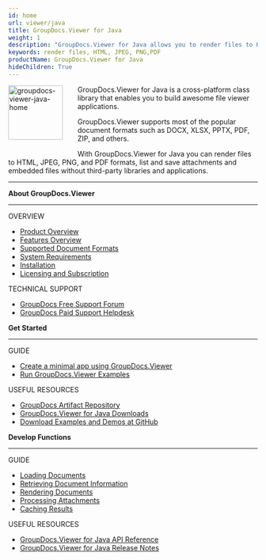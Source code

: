 ```yaml
---
id: home
url: viewer/java
title: GroupDocs.Viewer for Java
weight: 1
description: "GroupDocs.Viewer for Java allows you to render files to HTML, JPEG, PNG, and PDF formats, list and save attachments and embedded files without third-party applications or Office Automation."
keywords: render files, HTML, JPEG, PNG,PDF
productName: GroupDocs.Viewer for Java
hideChildren: True
---
```

<img src="viewer/java/images/home.png" alt="groupdocs-viewer-java-home" align="left" style="width:110px; margin: 0 30px 30px 0"/>

GroupDocs.Viewer for Java is a cross-platform class library that enables you to build awesome file viewer applications.

GroupDocs.Viewer supports most of the popular document formats such as DOCX, XLSX, PPTX, PDF, ZIP, and others.

With GroupDocs.Viewer for Java you can render files to HTML, JPEG, PNG, and PDF formats, list and save attachments and embedded files without third-party libraries and applications.

------

<div class="row">
	<div class="col-md-4">
		<p><b>About GroupDocs.Viewer</b></p>
		<hr><p>OVERVIEW</p></hr>
		<ul>
			<li><a href='{{< ref "product-overview" >}}'>Product Overview</a></li>
			<li><a href='{{< ref "viewer/java/getting-started/features-overview.md" >}}'>Features Overview</a></li>
			<li><a href='{{< ref "viewer/java/getting-started/supported-document-formats.md" >}}'>Supported Document Formats</a></li>
			<li><a href='{{< ref "viewer/java/getting-started/system-requirements.md" >}}'>System Requirements</a></li>
			<li><a href='{{< ref "viewer/java/getting-started/installation.md" >}}'>Installation</a></li>
			<li><a href='{{< ref "viewer/java/getting-started/licensing-and-subscription.md" >}}'>Licensing and Subscription</a></li>
		</ul>
		<p>TECHNICAL SUPPORT</p>
		<ul>
			<li><a href="https://forum.groupdocs.com/">GroupDocs Free Support Forum</a></li>
			<li><a href="https://helpdesk.groupdocs.com/">GroupDocs Paid Support Helpdesk</a></li>
		</ul>
	</div>
	<div class="col-md-4">
		<p><b>Get Started</b></p>
			<hr><p>GUIDE</p></hr>
			<ul>
				<li><a href='{{< ref "viewer/java/getting-started/create-a-minimal-app-using-groupdocs-viewer" >}}'>Create a minimal app using GroupDocs.Viewer</a></li>
				<li><a href='{{< ref "viewer/java/getting-started/how-to-run-examples" >}}'>Run GroupDocs.Viewer Examples</a></li>
			</ul>
			<p>USEFUL RESOURCES</p>
			<ul>
				<li><a href="https://repository.groupdocs.com/webapp/#/artifacts/browse/tree/General/repo/com/groupdocs/groupdocs-viewer">GroupDocs Artifact Repository</a></li>
				</li><li><a href="https://downloads.groupdocs.com/viewer/java">GroupDocs.Viewer for Java Downloads</a></li>
				<li><a href="https://github.com/groupdocs-viewer/GroupDocs.Viewer-for-Java">Download Examples and Demos at GitHub</a></li>
			</ul>
	</div>
	<div class="col-md-4">
		<p><b>Develop Functions</b></p>
			<hr><p>GUIDE</p></hr>
			<ul>
				<li><a href='{{< ref "viewer/java/developer-guide/loading-documents" >}}'>Loading Documents</a></li>
				<li><a href='{{< ref "viewer/java/developer-guide/retrieving-document-information" >}}'>Retrieving Document Information</a></li>
				<li><a href='{{< ref "viewer/java/developer-guide/rendering-documents" >}}'>Rendering Documents</a></li>
				<li><a href='{{< ref "viewer/java/developer-guide/processing-attachments" >}}'>Processing Attachments</a></li>
				<li><a href='{{< ref "viewer/java/developer-guide/caching-results" >}}'>Caching Results</a></li>
			</ul>
			<p>USEFUL RESOURCES</p>
			<ul>
				<li><a href="https://apireference.groupdocs.com/viewer/java">GroupDocs.Viewer for Java API Reference</a></li>
				<li><a href='{{< ref "viewer/java/release-notes" >}}'>GroupDocs.Viewer for Java Release Notes</a></li>
			</ul>
	</div>
</div>
